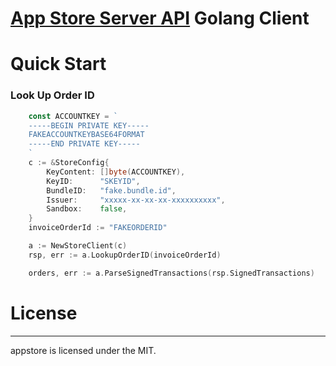 
[App Store Server API](https://developer.apple.com/documentation/appstoreserverapi) Golang Client
================

# Quick Start

### Look Up Order ID

```go
    const ACCOUNTKEY = `
    -----BEGIN PRIVATE KEY-----
    FAKEACCOUNTKEYBASE64FORMAT
    -----END PRIVATE KEY-----
    `
    c := &StoreConfig{
        KeyContent: []byte(ACCOUNTKEY),
        KeyID:      "SKEYID",
        BundleID:   "fake.bundle.id",
        Issuer:     "xxxxx-xx-xx-xx-xxxxxxxxxx",
        Sandbox:    false,
    }
    invoiceOrderId := "FAKEORDERID"

    a := NewStoreClient(c)
    rsp, err := a.LookupOrderID(invoiceOrderId)

    orders, err := a.ParseSignedTransactions(rsp.SignedTransactions)
```


# License

-------------------

appstore is licensed under the MIT.

